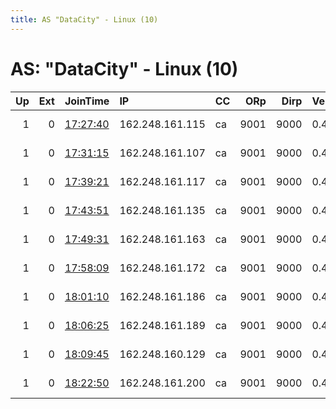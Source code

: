 ```yaml
---
title: AS "DataCity" - Linux (10)
---
```


# AS: "DataCity" - Linux (10)

|   Up |   Ext | JoinTime                                                                                            | IP              | CC   |   ORp |   Dirp | Version   | Contact                  | Nickname    |   eFamMembers |
|-----:|------:|:----------------------------------------------------------------------------------------------------|:----------------|:-----|------:|-------:|:----------|:-------------------------|:------------|--------------:|
|    1 |     0 | [17:27:40](https://metrics.torproject.org/rs.html#details/992DA847BAC3D029E5E5DA551156BD2B6812EC28) | 162.248.161.115 | ca   |  9001 |   9000 | 0.4.4.6   | emerson tor@nodevine.net | nodvrelay23 |            23 |
|    1 |     0 | [17:31:15](https://metrics.torproject.org/rs.html#details/7922D2C89D940B7D94CE7A61DE15C75E3DA91611) | 162.248.161.107 | ca   |  9001 |   9000 | 0.4.4.6   | emerson tor@nodevine.net | nodvrelay10 |            23 |
|    1 |     0 | [17:39:21](https://metrics.torproject.org/rs.html#details/04659E888DF5E2B74B4C33270AB020B92DF7E870) | 162.248.161.117 | ca   |  9001 |   9000 | 0.4.4.6   | emerson tor@nodevine.net | nodvrelay25 |            23 |
|    1 |     0 | [17:43:51](https://metrics.torproject.org/rs.html#details/F8B96C2C4B2C057CFA92CC3767FB8C0A8DE1A2B3) | 162.248.161.135 | ca   |  9001 |   9000 | 0.4.4.6   | emerson tor@nodevine.net | nodvrelay26 |            23 |
|    1 |     0 | [17:49:31](https://metrics.torproject.org/rs.html#details/AD5008A0D91A22A7212354DFEDA0518785A96E0A) | 162.248.161.163 | ca   |  9001 |   9000 | 0.4.4.6   | emerson tor@nodevine.net | nodvrelay27 |            23 |
|    1 |     0 | [17:58:09](https://metrics.torproject.org/rs.html#details/AC6E43937600D4B88F572B32F72A245F138113E2) | 162.248.161.172 | ca   |  9001 |   9000 | 0.4.4.6   | emerson tor@nodevine.net | nodvrelay28 |            23 |
|    1 |     0 | [18:01:10](https://metrics.torproject.org/rs.html#details/9276AF9111E69D0937168667DDF411A2AB4F676F) | 162.248.161.186 | ca   |  9001 |   9000 | 0.4.4.6   | emerson tor@nodevine.net | nodvrelay29 |            23 |
|    1 |     0 | [18:06:25](https://metrics.torproject.org/rs.html#details/613F0CC399EEDBB8182EF2EC7C71AE052D1B2226) | 162.248.161.189 | ca   |  9001 |   9000 | 0.4.4.6   | emerson tor@nodevine.net | nodvrelay30 |            23 |
|    1 |     0 | [18:09:45](https://metrics.torproject.org/rs.html#details/C612377E4251CDE9D38D7A2BE241A18E3A716C9B) | 162.248.160.129 | ca   |  9001 |   9000 | 0.4.4.6   | emerson tor@nodevine.net | nodvrelay31 |            23 |
|    1 |     0 | [18:22:50](https://metrics.torproject.org/rs.html#details/2F54C12A9535F7EA79E12E98F1A9905D8DC12EA9) | 162.248.161.200 | ca   |  9001 |   9000 | 0.4.4.6   | emerson tor@nodevine.net | nodvrelay32 |            23 |
